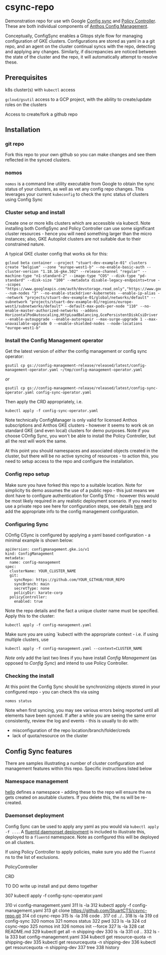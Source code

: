 # csync-repo
Demonstration repo for use wth Google [Config sync](https://cloud.google.com/kubernetes-engine/docs/add-on/config-sync/overview?hl=en) and [Policy Controller](https://cloud.google.com/anthos-config-management/docs/concepts/policy-controller?hl=en). These are both individual components of [Anthos Config Management](https://cloud.google.com/anthos-config-management/docs/overview?hl=en).

Conceptually, ConfigSync enables a Gitops style flow for managing configuration of GKE clusters. Configurations are stored as yaml in a a git repo, and an agent on the cluster continual syncs with the repo, detecting and applying any changes. Similarly, if discrepancies are noticed between the state of the cluster and the repo, it will automatically attempt to resolve these.

## Prerequisites
k8s cluster(s) with `kubectl` access

`gcloud/gsutil` access to a GCP project, with the ability to create/update roles on the clusters

Access to create/fork a github repo

## Installation

### git repo  
Fork this repo to your own github so you can make changes and see them reflected in the synced clusters.

### nomos 
`nomos` is a command line utility executable from Google to obtain the sync status of your clusters, as well as vet any config repo changes. This leverages your current `kubeconfig` to check the sync status of clusters using Config Sync

### Cluster setup and install
Create one or more k8s clusters which are accessible via kubectl. Note installing both ConfigSync and Policy Controller can use some significant cluster resources - hence you will need something larger than the micro instances; also, GKE Autopilot clusters are not suitable due to their constrained nature.

A typical GKE cluster config that works ok for this:
```
gcloud beta container --project "stuart-dev-example-01" clusters create "belgium" --zone "europe-west1-b" --no-enable-basic-auth --cluster-version "1.18.16-gke.502" --release-channel "regular" --machine-type "n1-standard-2" --image-type "COS" --disk-type "pd-standard" --disk-size "100" --metadata disable-legacy-endpoints=true --scopes "https://www.googleapis.com/auth/devstorage.read_only","https://www.googleapis.com/auth/logging.write","https://www.googleapis.com/auth/monitoring","https://www.googleapis.com/auth/servicecontrol","https://www.googleapis.com/auth/service.management.readonly","https://www.googleapis.com/auth/trace.append" --num-nodes "3" --no-enable-stackdriver-kubernetes --enable-ip-alias --network "projects/stuart-dev-example-01/global/networks/default" --subnetwork "projects/stuart-dev-example-01/regions/europe-west1/subnetworks/default" --default-max-pods-per-node "110" --no-enable-master-authorized-networks --addons HorizontalPodAutoscaling,HttpLoadBalancing,GcePersistentDiskCsiDriver --enable-autoupgrade --enable-autorepair --max-surge-upgrade 1 --max-unavailable-upgrade 0 --enable-shielded-nodes --node-locations "europe-west1-b"
```


### Install the Config Management operator

Get the latest version of _either_ the config management or config sync operator: 
```
gsutil cp gs://config-management-release/released/latest/config-management-operator.yaml ~/tmp/config-management-operator.yaml
```
_or_
```
gsutil cp gs://config-management-release/released/latest/config-sync-operator.yaml config-sync-operator.yaml
```

Then apply the CRD appropriately, i.e.
```
kubectl apply -f config-sync-operator.yaml
```
Note technically ConfigManager is only valid for licensed Anthos subscriptions and Anthos GKE clusters - however it seems to work ok on standard GKE (and even local) clusters for demo purposes. Note if you choose COnfig Sync, you won't be able to install the Policy Controller, but all the rest will work the same. 

At this point you should namespaces and associated objects created in the cluster, but there will be no active syncing of resources - to action this, you need to setup access to the repo and configure the installation.

### Config repo setup
Make sure you have forked this repo to a suitable location. Note for simplicity tis demo assumes the use of a public repo - this just means we dont have to configure authentication for Config SYnc - however this would be most likely required in any realistic deployment scenario. If you need to use a private repo see here for configuration steps, see details [here](https://cloud.google.com/kubernetes-engine/docs/add-on/config-sync/how-to/installing?hl=en#git-creds-secret) and add the appropriate info to the config management configuration.

### Configuring Sync
COnfig CSync is configured by applying a yaml based configuration - a minimal example is shown below:
```
apiVersion: configmanagement.gke.io/v1
kind: ConfigManagement
metadata:
  name: config-management
spec:
  clusterName: YOUR_CLUSTER_NAME
  git:
    syncRepo: https://github.com/YOUR_GITHUB/YOUR_REPO
    syncBranch: main 
    secretType: none
    policyDir: karate-corp
  policyController:
    enabled: true
```

Note the repo details and the fact a unique cluster name must be specified. Apply this to the cluster:
```
kubectl apply -f config-management.yaml
```

Make sure you are using `kubectl with the appropriate context - i.e. if using multiple clusters, use 

```
kubectl apply -f config-management.yaml --context=CLUSTER_NAME
```

*Note* only add the last two lines if you have install _Config Management_ (as opposed to _Config Sync_) and intend to use Policy Controller.

### Checking the install

At this point the Config Sync should be synchronizing objects stored in your configured repo - you can check ths via using 
``` 
nomos status
```

Note when first syncing, you may see various errors being reported until all elements have been synced. If after a while you are seeing the same error consistently, review the log and events - this is usually to do with:

- misconfiguration of the repo location/branch/folder/creds
- lack of quota/resource on the cluster

## Config Sync features

There are samples illustrating a number of cluster configuration and management features within this repo. Specific instructions listed below

### Namespace management
[hello](karate-corp/namespaces/hello/hello.yaml) defines a namespace - adding these to the repo will ensure the ns gets created on asuitable clusters. If you delete this, the ns will be re-created.


### Daemonset deployment
Config Sync can be used to apply any yaml as you would via `kubectl apply -f ...`. A [fluentd daemonset deployment](karate-corp/namespaces/fluentd/fluentd-es.yaml) is included to illustrate this, deployed to a `fluentd` namespace. Note as configured this will be deployed on all clusters. 

If using Policy Controller to apply policies, make sure you add the `fluentd` ns to the list of exclusions.


PolicyController

CRD




TO DO write up install and put demo together

307  kubectl apply -f config-sync-operator.yaml

  310  vi config-management.yaml
  311  ls -la
  312  kubectl apply -f config-management.yaml
  313  git clone https://github.com/StuartCTS/csync-repo.git
  314  cd csync-repo
  315  ls -la
  316  code .
  317  cd ../..
  318  ls -la
  319  cd config-sync
  320  nomos
  321  nomos status
  322  pwd
  323  ls -la
  324  cd csync-repo
  325  nomos init
  326  nomos init --force
  327  ls -la
  328  cat README.md
  329  kubectl get all -n shipping-dev
  330  ls -la
  331  cd ..
  332  ls -la
  333  bat config-management.yaml
  334  kubectl get resource-quota -n shipping-dev
  335  kubectl get resourcequota -n shipping-dev
  336  kubectl get resourcequota -n shipping-dev
  337  tree
  338  history
